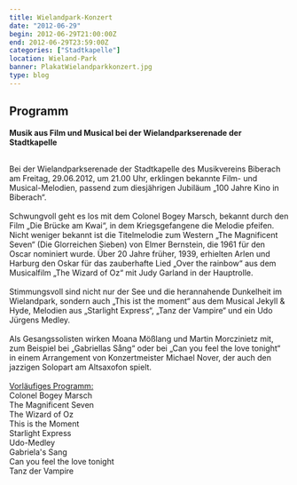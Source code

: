 ```yaml
---
title: Wielandpark-Konzert
date: "2012-06-29"
begin: 2012-06-29T21:00:00Z
end: 2012-06-29T23:59:00Z
categories: ["Stadtkapelle"]
location: Wieland-Park
banner: PlakatWielandparkkonzert.jpg
type: blog
---
```

## Programm

<p><strong>Musik aus Film und Musical bei der Wielandparkserenade der Stadtkapelle</strong></p>



<div>&nbsp;</div>



<div>Bei der Wielandparkserenade der Stadtkapelle des Musikvereins Biberach am Freitag, 29.06.2012, um 21.00 Uhr, erklingen bekannte Film- und Musical-Melodien, passend zum diesj&auml;hrigen Jubil&auml;um &bdquo;100 Jahre Kino in Biberach&ldquo;.&nbsp;</div>



<div>&nbsp;</div>



<div>Schwungvoll geht es los mit dem Colonel Bogey Marsch, bekannt durch den Film &bdquo;Die Br&uuml;cke am Kwai&ldquo;, in dem Kriegsgefangene die Melodie pfeifen. Nicht weniger bekannt ist die Titelmelodie zum Western &bdquo;The Magnificent Seven&ldquo; (Die Glorreichen Sieben) von Elmer Bernstein, die 1961 f&uuml;r den Oscar nominiert wurde. &Uuml;ber 20 Jahre fr&uuml;her, 1939, erhielten Arlen und Harburg den Oskar f&uuml;r das zauberhafte Lied &bdquo;Over the rainbow&ldquo; aus dem Musicalfilm &bdquo;The Wizard of Oz&ldquo; mit Judy Garland in der Hauptrolle.&nbsp;</div>



<div>&nbsp;</div>



<div>Stimmungsvoll sind nicht nur der See und die herannahende Dunkelheit im Wielandpark, sondern auch &bdquo;This ist the moment&ldquo; aus dem Musical Jekyll &amp; Hyde, Melodien aus &bdquo;Starlight Express&ldquo;, &bdquo;Tanz der Vampire&ldquo; und ein Udo J&uuml;rgens Medley.&nbsp;</div>



<div>&nbsp;</div>



<div>Als Gesangssolisten wirken Moana M&ouml;&szlig;lang und Martin Morczinietz mit, zum Beispiel bei &bdquo;Gabriellas S&aring;ng&ldquo; oder bei &bdquo;Can you feel the love tonight&ldquo; in einem Arrangement von Konzertmeister Michael Nover, der auch den jazzigen Solopart am Altsaxofon spielt.</div>



<div>&nbsp;</div>



<div><u>Vorl&auml;ufiges Programm:</u></div>



<div>

<div>Colonel Bogey Marsch</div>

</div>



<div>

<div>The Magnificent Seven</div>

</div>



<div>

<div>The Wizard of Oz</div>

</div>



<div>

<div>This is the Moment</div>

</div>



<div>

<div>Starlight Express</div>

</div>



<div>

<div>Udo-Medley</div>

</div>


<div>

<div>Gabriela&#39;s Sang</div>

</div>



<div>

<div>Can you feel the love tonight</div>

</div>



<div>

<div>Tanz der Vampire</div>

</div>



<div>

<div>&nbsp;</div>

</div>



<p>&nbsp;</p>

